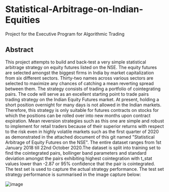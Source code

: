 # Statistical-Arbitrage-on-Indian-Equities
Project for the Executive Program for Algorithmic Trading

## Abstract
This project attempts to build and back-test a very simple statistical arbitrage strategy on equity futures listed on the NSE. The equity futures are selected amongst the biggest firms in India by market capitalization from six different sectors. Thirty-two names across various sectors are selected to maximize any chances of catching a mean reverting spread between them. The strategy consists of trading a portfolio of cointegrating pairs. 
The code will serve as an excellent starting point to trade pairs trading strategy on the Indian Equity Futures market. At present, holding a short position overnight for many days is not allowed in the Indian markets. Therefore, this strategy is only suitable for futures contracts on stocks for which the positions can be rolled over into new months upon contract expiration. Mean reversion strategies such as this one are simple and robust to implement for retail traders because of their superior returns with respect to the risk even in highly volatile markets such as the first quarter of 2020 as demonstrated in the attached document of this git named "Statistical Arbitrage of Equity Futures on the NSE".
The entire dataset ranges from 1st January 2018 till 22nd October 2020.The dataset is split into training set to find the cointegrated pairs, bollinger band parameters and standard deviation amongst the pairs exhibiting highest cointegration with t_stat values lower than -2.87 or 95% confidence that the pair is cointegrated.
The test set is used to capture the actual strategy performance. The test set strategy performance is summarised in the image capture below:

![image](https://github.com/user-attachments/assets/5601f164-4505-4a0c-a663-bc47e8bfaf6f)





